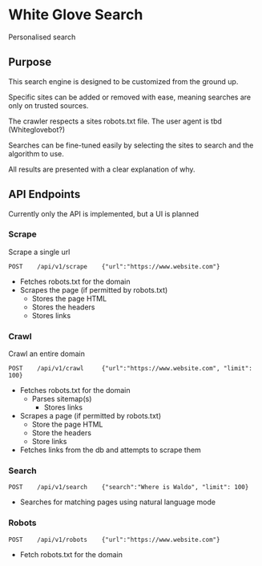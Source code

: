 # White Glove Search

Personalised search

## Purpose

This search engine is designed to be customized from the ground up.

Specific sites can be added or removed with ease, meaning searches are only on trusted sources.

The crawler respects a sites robots.txt file. The user agent is tbd (Whiteglovebot?)

Searches can be fine-tuned easily by selecting the sites to search and the algorithm to use.

All results are presented with a clear explanation of why.

## API Endpoints

Currently only the API is implemented, but a UI is planned

### Scrape

Scrape a single url

    POST    /api/v1/scrape    {"url":"https://www.website.com"}

- Fetches robots.txt for the domain
- Scrapes the page (if permitted by robots.txt)
    - Stores the page HTML
    - Stores the headers
    - Stores links

### Crawl

Crawl an entire domain

    POST    /api/v1/crawl     {"url":"https://www.website.com", "limit": 100}

- Fetches robots.txt for the domain
    - Parses sitemap(s)
        - Stores links
- Scrapes a page (if permitted by robots.txt)
    - Store the page HTML
    - Store the headers
    - Store links
- Fetches links from the db and attempts to scrape them

### Search

    POST    /api/v1/search    {"search":"Where is Waldo", "limit": 100}

- Searches for matching pages using natural language mode

### Robots

    POST    /api/v1/robots    {"url":"https://www.website.com"}

- Fetch robots.txt for the domain

